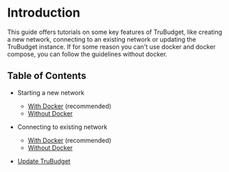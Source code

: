 # Introduction

This guide offers tutorials on some key features of TruBudget, like creating a new network, connecting to an existing network or updating the TruBudget instance. If for some reason you can't use docker and docker compose, you can follow the guidelines without docker.

## Table of Contents

- Starting a new network

  - [With Docker](./create-new-network/create-new-docker-compose.md) (recommended)
  - [Without Docker](./create-new-network/bare-metal.md)

- Connecting to existing network

  - [With Docker](./connect-to-existing-node/connect-docker-compose.md) (recommended)
  - [Without Docker](./connect-to-existing-node/bare-metal.md)

- [Update TruBudget](./../update-trubudget.md)
